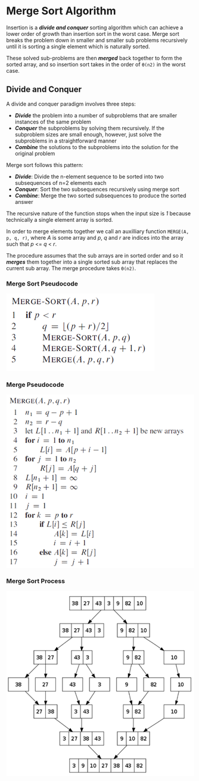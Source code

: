 # Merge Sort Algorithm

Insertion is a ***divide and conquer*** sorting algorithm which can achieve a lower order of growth than insertion sort in the worst case. Merge sort breaks the problem down in smaller and smaller sub problems recursively until it is sorting a single element which is naturally sorted.

These solved sub-problems are then ***merged*** back together to form the sorted array, and so insertion sort takes in the order of `Ө(n2)` in the worst case.

## Divide and Conquer

A divide and conquer paradigm involves three steps:

* ***Divide*** the problem into a number of subproblems that are smaller instances of the same problem
* ***Conquer*** the subproblems by solving them recursively. If the subproblem sizes are
small enough, however, just solve the subproblems in a straightforward manner
* ***Combine*** the solutions to the subproblems into the solution for the original problem

Merge sort follows this pattern:

* ***Divide***: Divide the n-element sequence to be sorted into two subsequences of n=2
elements each
* ***Conquer***: Sort the two subsequences recursively using merge sort
* ***Combine***: Merge the two sorted subsequences to produce the sorted answer

The recursive nature of the function stops when the input size is *1* because technically a single element array is sorted.

In order to merge elements together we call an auxilliary function `MERGE(A, p, q, r)`, where *A* is some array and *p*, *q* and *r* are indices into the array such that *p* <= *q* < *r*.

The procedure assumes that the sub arrays are in sorted order and so it ***merges*** them together into a single sorted sub array that replaces the current sub array. The merge procedure takes `Ө(n2)`.

### Merge Sort Pseudocode

<p align="left">
  <img src="images/merge_sort.PNG">
</p>

### Merge Pseudocode

<p align="left">
  <img src="images/merge.PNG">
</p>

### Merge Sort Process

<p align="left">
  <img src="images/merge_sort_process.PNG">
</p>
